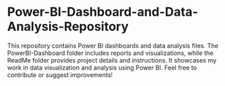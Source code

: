 # Power-BI-Dashboard-and-Data-Analysis-Repository
This repository contains Power BI dashboards and data analysis files. The PowerBI-Dashboard folder includes reports and visualizations, while the ReadMe folder provides project details and instructions. It showcases my work in data visualization and analysis using Power BI. Feel free to contribute or suggest improvements!
